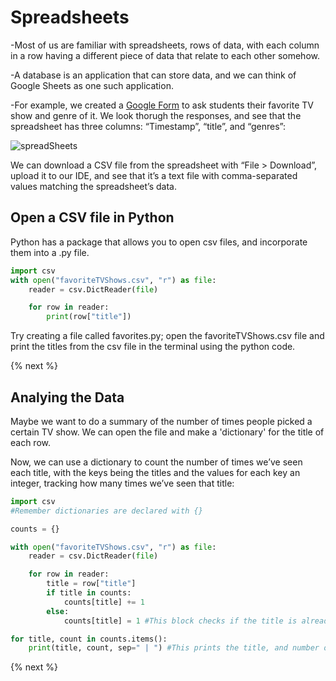 # Spreadsheets

-Most of us are familiar with spreadsheets, rows of data, with each column in a row having a different piece of data that relate to each other somehow.

-A database is an application that can store data, and we can think of Google Sheets as one such application.

-For example, we created a [Google Form](https://forms.gle/Jtg6Hu466CV7aVBt8) to ask students their favorite TV show and genre of it. We look thorugh the responses, and see that the spreadsheet has three columns: “Timestamp”, “title”, and “genres”:

![spreadSheets](https://raw.githubusercontent.com/jmichalenko/cs50labs/2020/spreadsheets/spreadsheet.png)

We can download a CSV file from the spreadsheet with “File > Download”, upload it to our IDE, and see that it’s a text file with comma-separated values matching the spreadsheet’s data.

## Open a CSV file in Python

Python has a package that allows you to open csv files, and incorporate them into a .py file.  

```python
import csv
with open("favoriteTVShows.csv", "r") as file:
    reader = csv.DictReader(file)

    for row in reader:
        print(row["title"])
```
Try creating a file called favorites.py; open the favoriteTVShows.csv file and print the titles from the csv file in the terminal using the python code.

{% next %}

## Analying the Data

Maybe we want to do a summary of the number of times people picked a certain TV show.  We can open the file and make a 'dictionary' for the title of each row.

Now, we can use a dictionary to count the number of times we’ve seen each title, with the keys being the titles and the values for each key an integer, tracking how many times we’ve seen that title:

```python
import csv
#Remember dictionaries are declared with {}

counts = {}

with open("favoriteTVShows.csv", "r") as file:
    reader = csv.DictReader(file)

    for row in reader:
        title = row["title"]
        if title in counts:
            counts[title] += 1
        else:
            counts[title] = 1 #This block checks if the title is already in the dictionary.  If it is count is increased by one.  If it isn't, it is added to the dictionary.

for title, count in counts.items():
    print(title, count, sep=" | ") #This prints the title, and number of times it occurs separated by |.
```
{% next %}
